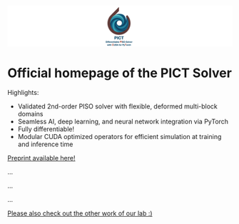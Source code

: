 
![](images/banner.png)

# Official homepage of the PICT Solver

Highlights:
- Validated 2nd-order PISO solver with flexible, deformed multi-block domains
- Seamless AI, deep learning, and neural network integration via PyTorch
- Fully differentiable! 
- Modular CUDA optimized operators for efficient simulation at training and inference time

[Preprint available here!](https://ge.in.tum.de/download/PICT-preprint.pdf)

...

...

...

[Please also check out the other work of our lab :)](https://ge.in.tum.de/publications/)


